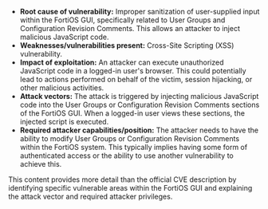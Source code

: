 - **Root cause of vulnerability:** Improper sanitization of user-supplied input within the FortiOS GUI, specifically related to User Groups and Configuration Revision Comments. This allows an attacker to inject malicious JavaScript code.
- **Weaknesses/vulnerabilities present:** Cross-Site Scripting (XSS) vulnerability.
- **Impact of exploitation:** An attacker can execute unauthorized JavaScript code in a logged-in user's browser. This could potentially lead to actions performed on behalf of the victim, session hijacking, or other malicious activities.
- **Attack vectors:**  The attack is triggered by injecting malicious JavaScript code into the User Groups or Configuration Revision Comments sections of the FortiOS GUI. When a logged-in user views these sections, the injected script is executed.
- **Required attacker capabilities/position:** The attacker needs to have the ability to modify User Groups or Configuration Revision Comments within the FortiOS system. This typically implies having some form of authenticated access or the ability to use another vulnerability to achieve this.

This content provides more detail than the official CVE description by identifying specific vulnerable areas within the FortiOS GUI and explaining the attack vector and required attacker privileges.